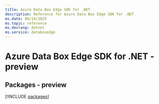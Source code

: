 ```yaml
---
title: Azure Data Box Edge SDK for .NET
description: Reference for Azure Data Box Edge SDK for .NET
ms.date: 06/19/2025
ms.topic: reference
ms.devlang: dotnet
ms.service: databoxedge
---
```

# Azure Data Box Edge SDK for .NET - preview
## Packages - preview
[!INCLUDE [packages](data-box-edge-index.md)]